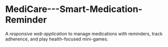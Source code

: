 # MediCare---Smart-Medication-Reminder
A *responsive web application* to manage medications with reminders, track adherence, and play health-focused mini-games.
